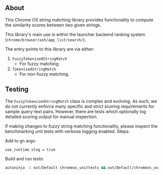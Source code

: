 ## About

This Chrome OS string matching library provides functionality to compute the
similarity scores between two given strings.

This library's main use is within the launcher backend ranking system
(`chrome/browser/ash/app_list/search/`).

The entry points to this library are via either:

1. `FuzzyTokenizedStringMatch`
    * For fuzzy matching.
1. `TokenizedStringMatch`
    * For non-fuzzy matching.

## Testing

The `FuzzyTokenizedStringMatch` class is complex and evolving. As such, we do
not currently enforce many specific and strict scoring requirements for sample
query-text pairs. However, there are tests which optionally log detailed
scoring output for manual inspection.

If making changes to fuzzy string matching functionality, please inspect the
benchmarking unit tests with verbose logging enabled. Steps:

Add to gn args:

```
use_runtime_vlog = true
```

Build and run tests:

```sh
autoninja -C out/Default chromeos_unittests && out/Default/chromeos_unittests --gtest_filter=*FuzzyTokenizedStringMatchTest.Benchmark* --v=1
```

